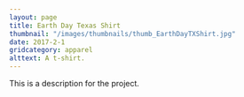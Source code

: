 ```yaml
---
layout: page
title: Earth Day Texas Shirt
thumbnail: "/images/thumbnails/thumb_EarthDayTXShirt.jpg"
date: 2017-2-1
gridcategory: apparel
alttext: A t-shirt.
---
```

This is a description for the project.